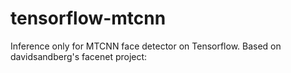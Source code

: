 # tensorflow-mtcnn
Inference only for MTCNN face detector on Tensorflow. Based on davidsandberg's facenet project:
